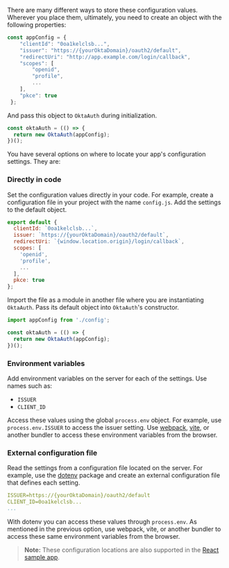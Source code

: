 There are many different ways to store these configuration values. Wherever you place them, ultimately, you need to create an object with the following properties:

```javascript
const appConfig = {
    "clientId": "0oa1kelclsb...",
    "issuer": "https://{yourOktaDomain}/oauth2/default",
    "redirectUri": "http://app.example.com/login/callback",
    "scopes": [
        "openid",
        "profile",
        ...
    ],
    "pkce": true
 };
```

And pass this object to `OktaAuth` during initialization.

```javascript
const oktaAuth = (() => {
  return new OktaAuth(appConfig);
})();
```

You have several options on where to locate your app's configuration settings. They are:

### Directly in code

Set the configuration values directly in your code. For example, create a configuration file in your project with the name `config.js`. Add the settings to the default object.

```javascript
export default {
  clientId: `0oa1kelclsb...`,
  issuer: `https://{yourOktaDomain}/oauth2/default`,
  redirectUri: `{window.location.origin}/login/callback`,
  scopes: [
    'openid',
    'profile',
    ...
  ],
  pkce: true
};
```

Import the file as a module in another file where you are instantiating `OktaAuth`. Pass its default object into `OktaAuth`'s constructor.

```javascript
import appConfig from './config';

const oktaAuth = (() => {
  return new OktaAuth(appConfig);
})();
```

### Environment variables

Add environment variables on the server for each of the settings. Use names such as:

* `ISSUER`
* `CLIENT_ID`

Access these values using the global `process.env` object. For example, use `process.env.ISSUER` to access the issuer setting. Use [webpack](https://webpack.js.org/), [vite](https://vitejs.dev/config/#environment-variables), or another bundler to access these environment variables from the browser.

### External configuration file

Read the settings from a configuration file located on the server. For example, use the [dotenv](https://www.npmjs.com/package/dotenv) package and create an external configuration file that defines each setting.

```yaml
ISSUER=https://{yourOktaDomain}/oauth2/default
CLIENT_ID=0oa1kelclsb...
...
```

With dotenv you can access these values through `process.env`. As mentioned in the previous option, use webpack, vite, or another bundler to access these same environment variables from the browser.

> **Note:** These configuration locations are also supported in the [React sample app](https://github.com/okta/okta-auth-js/tree/master/samples/generated/react-embedded-auth-with-sdk).
